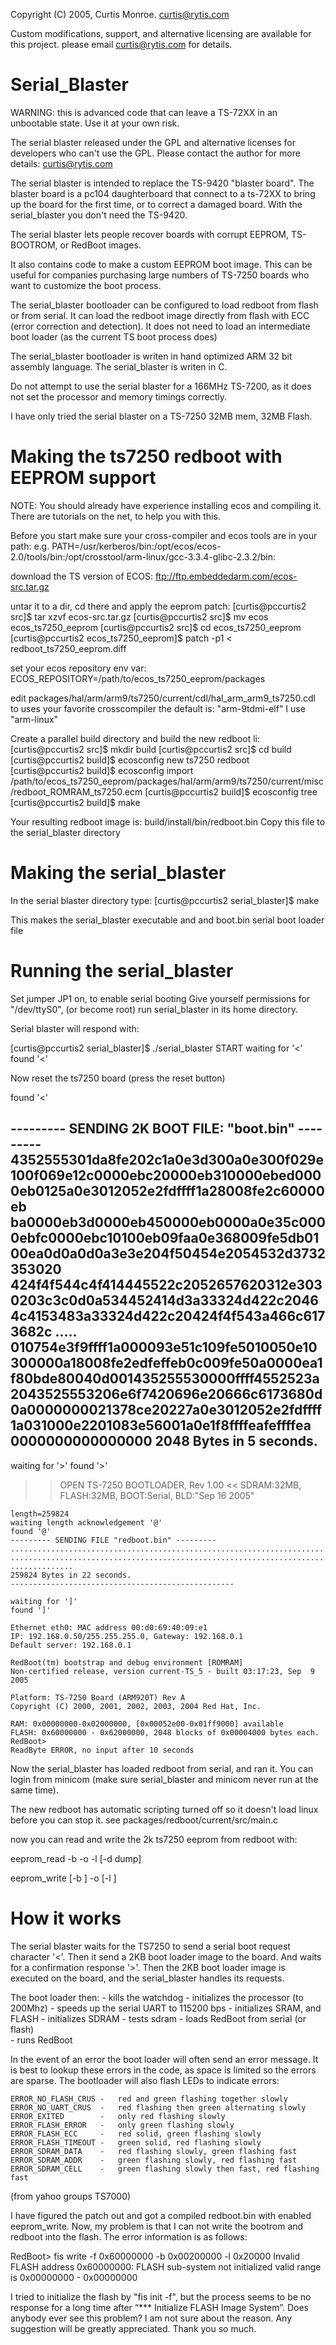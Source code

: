 Copyright (C) 2005, Curtis Monroe. curtis@rytis.com

Custom modifications, support, and alternative licensing are available
for this project. please email   curtis@rytis.com  for details.


Serial_Blaster
==============

WARNING: this is advanced code that can leave a TS-72XX in an unbootable
state. Use it at your own risk.

The serial blaster released under the GPL and alternative licenses for developers 
who can't use the GPL. Please contact the author for more details: curtis@rytis.com

The serial blaster is intended to replace the TS-9420 "blaster board".
The blaster board is a pc104 daughterboard that connect to a ts-72XX
to bring up the board for the first time, or to correct a damaged 
board. With the serial_blaster you don't need the TS-9420.

The serial blaster lets people recover boards with corrupt EEPROM,
TS-BOOTROM, or RedBoot images.

It also contains code to make a custom EEPROM boot image. This can be
useful for companies purchasing large numbers of TS-7250 boards who
want to customize the boot process.

The serial_blaster bootloader can be configured to load redboot from flash or 
from serial. It can load the redboot image directly from flash with
ECC (error correction and detection). It does not need to load an
intermediate boot loader (as the current TS boot process does)

The serial_blaster bootloader is writen in hand optimized ARM 32 bit
assembly language. The serial_blaster is writen in C.

Do not attempt to use the serial blaster for a 166MHz TS-7200, as it does not
set the processor and memory timings correctly.

I have only tried the serial blaster on a TS-7250 32MB mem, 32MB Flash.




Making the ts7250 redboot with EEPROM support
==============================================

NOTE: You should already have experience installing ecos and compiling it.
There are tutorials on the net, to help you with this.

Before you start make sure your cross-compiler and ecos tools are in your path: 
   e.g.
   PATH=/usr/kerberos/bin:/opt/ecos/ecos-2.0/tools/bin:/opt/crosstool/arm-linux/gcc-3.3.4-glibc-2.3.2/bin:

download the TS version of ECOS: 
   ftp://ftp.embeddedarm.com/ecos-src.tar.gz

untar it to a dir, cd there and apply the eeprom patch:
   [curtis@pccurtis2 src]$ tar xzvf ecos-src.tar.gz
   [curtis@pccurtis2 src]$ mv ecos ecos_ts7250_eeprom
   [curtis@pccurtis2 src]$ cd ecos_ts7250_eeprom 
   [curtis@pccurtis2 ecos_ts7250_eeprom]$ patch -p1 < redboot_ts7250_eeprom.diff

set your ecos repository env var:
   ECOS_REPOSITORY=/path/to/ecos_ts7250_eeprom/packages

edit packages/hal/arm/arm9/ts7250/current/cdl/hal_arm_arm9_ts7250.cdl
to uses your favorite crosscompiler the default is: "arm-9tdmi-elf"
I use "arm-linux"

Create a parallel build directory and build the new redboot li:
   [curtis@pccurtis2 src]$ mkdir build
   [curtis@pccurtis2 src]$ cd build
   [curtis@pccurtis2 build]$ ecosconfig new ts7250 redboot
   [curtis@pccurtis2 build]$ ecosconfig import /path/to/ecos_ts7250_eeprom/packages/hal/arm/arm9/ts7250/current/misc/redboot_ROMRAM_ts7250.ecm
   [curtis@pccurtis2 build]$ ecosconfig tree
   [curtis@pccurtis2 build]$ make

Your resulting redboot image is: build/install/bin/redboot.bin
Copy this file to the serial_blaster directory



Making the serial_blaster
=========================

In the serial blaster directory type:
[curtis@pccurtis2 serial_blaster]$ make

This makes the serial_blaster executable and and boot.bin serial boot loader file




Running the serial_blaster
==========================

Set jumper JP1 on, to enable serial booting
Give yourself permissions for "/dev/ttyS0", (or become root)
run serial_blaster in its home directory.

Serial blaster will respond with:

   [curtis@pccurtis2 serial_blaster]$ ./serial_blaster
   START
   waiting for '<'
   found '<'

Now reset the ts7250 board (press the reset button)

   found '<'

   --------- SENDING 2K BOOT FILE: "boot.bin" ---------
   4352555301da8fe202c1a0e3d300a0e300f029e100f069e12c0000ebc20000eb310000ebed0000eb0125a0e3012052e2fdffff1a28008fe2c60000eb
   ba0000eb3d0000eb450000eb0000a0e35c0000ebfc0000ebc10100eb09faa0e368009fe5db0100ea0d0a0d0a3e3e204f50454e2054532d3732353020
   424f4f544c4f414445522c2052657620312e3030203c3c0d0a534452414d3a33324d422c20464c4153483a33324d422c20424f4f543a466c6173682c
   .....
   010754e3f9ffff1a000093e51c109fe5010050e10300000a18008fe2edfeffeb0c009fe50a0000ea1f80bde80040d001435255530000ffff4552523a
   2043525553206e6f7420696e20666c6173680d0a0000000021378ce20227a0e3012052e2fdffff1a031000e2201083e56001a0e1f8ffffeafeffffea
   0000000000000000
   2048 Bytes in 5 seconds.
   --------------------------------------------------

   waiting for '>'
   found '>'


   >> OPEN TS-7250 BOOTLOADER, Rev 1.00 <<
   SDRAM:32MB, FLASH:32MB, BOOT:Serial, BLD:"Sep 16 2005"


    length=259824
    waiting length acknowledgement '@'
    found '@'
    --------- SENDING FILE "redboot.bin" ---------
    ........................................................................................................................
    ........................................................................................................................
    ..............
    259824 Bytes in 22 seconds.
    --------------------------------------------------

    waiting for ']'
    found ']'

    Ethernet eth0: MAC address 00:d0:69:40:09:e1
    IP: 192.168.0.50/255.255.255.0, Gateway: 192.168.0.1
    Default server: 192.168.0.1

    RedBoot(tm) bootstrap and debug environment [ROMRAM]
    Non-certified release, version current-TS_5 - built 03:17:23, Sep  9 2005

    Platform: TS-7250 Board (ARM920T) Rev A
    Copyright (C) 2000, 2001, 2002, 2003, 2004 Red Hat, Inc.

    RAM: 0x00000000-0x02000000, [0x00052e00-0x01ff9000] available
    FLASH: 0x60000000 - 0x62000000, 2048 blocks of 0x00004000 bytes each.
    RedBoot> 
    ReadByte ERROR, no input after 10 seconds

Now the serial_blaster has loaded redboot from serial, and ran it. You can login
from minicom (make sure serial_blaster and minicom never run at the same time).

The new redboot has automatic scripting turned off so it doesn't load linux before 
you can stop it. see packages/redboot/current/src/main.c

now you can read and write the 2k ts7250 eeprom from redboot with:

   eeprom_read -b <location> -o <eeprom offset> -l <length> [-d dump]

   eeprom_write [-b <location>] -o <eeprom offset> [-l <length>] 



How it works
==============

The serial blaster waits for the TS7250 to send a serial boot request character '<'.
Then it send a 2KB boot loader image to the board. And waits for a confirmation response '>'.
Then the 2KB boot loader image is executed on the board, and the serial_blaster handles its
requests.

The boot loader then:
	- kills the watchdog
	- initializes the processor (to 200Mhz)
	- speeds up the serial UART to 115200 bps
	- initializes SRAM, and FLASH
	- initializes SDRAM
	- tests sdram
	- loads RedBoot from serial (or flash)	
	- runs RedBoot
	
In the event of an error the boot loader will often send an error message. It is best to
lookup these errors in the code, as space is limited so the errors are sparse. The bootloader
will also flash LEDs to indicate errors:
	
	ERROR_NO_FLASH_CRUS	- 	red and green flashing together slowly
	ERROR_NO_UART_CRUS	- 	red flashing then green alternating slowly
	ERROR_EXITED		- 	only red flashing slowly
	ERROR_FLASH_ERROR	- 	only green flashing slowly	
	ERROR_FLASH_ECC		- 	red solid, green flashing slowly
	ERROR_FLASH_TIMEOUT	- 	green solid, red flashing slowly
	ERROR_SDRAM_DATA	- 	red flashing slowly, green flashing fast
	ERROR_SDRAM_ADDR	- 	green flashing slowly, red flashing fast
	ERROR_SDRAM_CELL	- 	green flashing slowly then fast, red flashing fast
	

(from yahoo groups TS7000)

I have figured the patch out and got a compiled redboot.bin with enabled eeprom_write. 
Now, my problem is that I can not write the bootrom and redboot into the flash. 
The error information is as follows:

RedBoot> fis write -f 0x60000000 -b 0x00200000 -l 0x20000
Invalid FLASH address 0x60000000: FLASH sub-system not initialized
	valid range is 0x00000000 - 0x00000000

I tried to initialize the flash by "fis init -f", but the process seems to be no response 
for a long time after “*** Initialize FLASH Image System”. Does anybody ever see this 
problem? I am not sure about the reason. Any suggestion will be greatly appreciated. 
Thank you so much.


	
